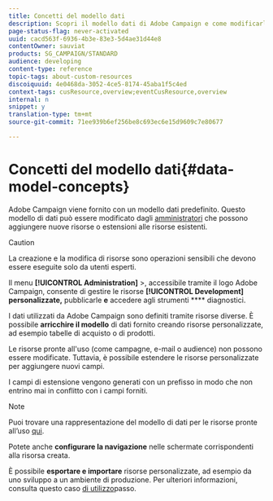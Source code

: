 ```yaml
---
title: Concetti del modello dati
description: Scopri il modello dati di Adobe Campaign e come modificarlo.
page-status-flag: never-activated
uuid: cacd563f-6936-4b3e-83e3-5d4ae31d44e8
contentOwner: sauviat
products: SG_CAMPAIGN/STANDARD
audience: developing
content-type: reference
topic-tags: about-custom-resources
discoiquuid: 4e0468da-3052-4ce5-8174-45aba1f5c4ed
context-tags: cusResource,overview;eventCusResource,overview
internal: n
snippet: y
translation-type: tm+mt
source-git-commit: 71ee939b6ef256be8c693ec6e15d9609c7e80677

---
```



# Concetti del modello dati{#data-model-concepts}

Adobe Campaign viene fornito con un modello dati predefinito. Questo modello di dati può essere modificato dagli [amministratori](../../administration/using/users-management.md#functional-administrators) che possono aggiungere nuove risorse o estensioni alle risorse esistenti.

>[!CAUTION]
>
>La creazione e la modifica di risorse sono operazioni sensibili che devono essere eseguite solo da utenti esperti.

Il menu **[!UICONTROL Administration]** &gt;, accessibile tramite il logo Adobe Campaign, consente di gestire le risorse **[!UICONTROL Development]** **personalizzate,** pubblicarle **e** accedere agli strumenti **** diagnostici.

I dati utilizzati da Adobe Campaign sono definiti tramite risorse diverse. È possibile **arricchire il modello** di dati fornito creando risorse personalizzate, ad esempio tabelle di acquisto o di prodotti.

Le risorse pronte all'uso (come campagne, e-mail o audience) non possono essere modificate. Tuttavia, è possibile estendere le risorse personalizzate per aggiungere nuovi campi.

I campi di estensione vengono generati con un prefisso in modo che non entrino mai in conflitto con i campi forniti.

>[!NOTE]
>
>Puoi trovare una rappresentazione del modello di dati per le risorse pronte all’uso [qui](https://docs.campaign.adobe.com/doc/standard/en/datamodel/datamodel.html).

Potete anche **configurare la navigazione** nelle schermate corrispondenti alla risorsa creata.

È possibile **esportare e importare** risorse personalizzate, ad esempio da uno sviluppo a un ambiente di produzione. Per ulteriori informazioni, consulta questo caso [di utilizzo](../../automating/using/exporting-importing-custom-resources.md)passo.
